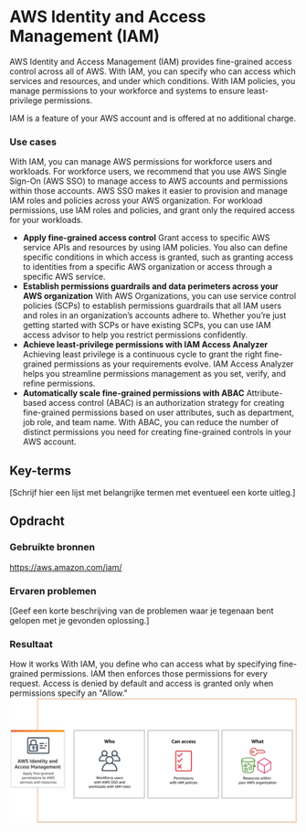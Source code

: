 # AWS Identity and Access Management (IAM)
AWS Identity and Access Management (IAM) provides fine-grained access control across all of AWS. With IAM, you can specify who can access which services and resources, and under which conditions. With IAM policies, you manage permissions to your workforce and systems to ensure least-privilege permissions.

IAM is a feature of your AWS account and is offered at no additional charge.

### Use cases
With IAM, you can manage AWS permissions for workforce users and workloads. For workforce users, we recommend that you use AWS Single Sign-On (AWS SSO) to manage access to AWS accounts and permissions within those accounts. AWS SSO makes it easier to provision and manage IAM roles and policies across your AWS organization. For workload permissions, use IAM roles and policies, and grant only the required access for your workloads.

* **Apply fine-grained access control**
Grant access to specific AWS service APIs and resources by using IAM policies. You also can define specific conditions in which access is granted, such as granting access to identities from a specific AWS organization or access through a specific AWS service. 
* **Establish permissions guardrails and data perimeters across your AWS organization**
With AWS Organizations, you can use service control policies (SCPs) to establish permissions guardrails that all IAM users and roles in an organization’s accounts adhere to. Whether you’re just getting started with SCPs or have existing SCPs, you can use IAM access advisor to help you restrict permissions confidently.
* **Achieve least-privilege permissions with IAM Access Analyzer**
Achieving least privilege is a continuous cycle to grant the right fine-grained permissions as your requirements evolve. IAM Access Analyzer helps you streamline permissions management as you set, verify, and refine permissions.
* **Automatically scale fine-grained permissions with ABAC**
Attribute-based access control (ABAC) is an authorization strategy for creating fine-grained permissions based on user attributes, such as department, job role, and team name. With ABAC, you can reduce the number of distinct permissions you need for creating fine-grained controls in your AWS account.

## Key-terms
[Schrijf hier een lijst met belangrijke termen met eventueel een korte uitleg.]

## Opdracht
### Gebruikte bronnen
https://aws.amazon.com/iam/

### Ervaren problemen
[Geef een korte beschrijving van de problemen waar je tegenaan bent gelopen met je gevonden oplossing.]

### Resultaat
How it works
With IAM, you define who can access what by specifying fine-grained permissions. IAM then enforces those permissions for every request. Access is denied by default and access is granted only when permissions specify an "Allow."
![IAM](/00_includes/Cloud/IAM.jpg)
